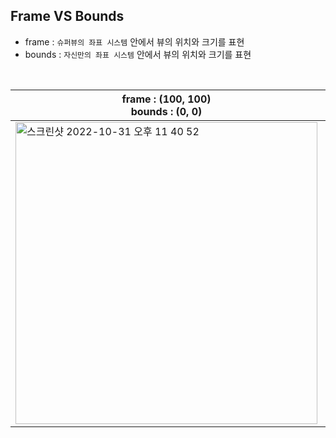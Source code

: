 ## Frame VS Bounds

- frame : `슈퍼뷰의 좌표 시스템` 안에서 뷰의 위치와 크기를 표현
- bounds : `자신만의 좌표 시스템` 안에서 뷰의 위치와 크기를 표현
<br>


|frame : (100, 100)<br>bounds : (0, 0)|frame : (30, 100)<br>bounds : (0, 0)|frame : (100, 100)<br>bounds : (30, 0)|
|-|-|-|
|<img width="483" alt="스크린샷 2022-10-31 오후 11 40 52" src="https://user-images.githubusercontent.com/116897060/199036537-8f7ebe96-4ef6-4a12-a934-ee88d99ec7c4.png">|<img width="483" alt="스크린샷 2022-10-31 오후 11 40 45" src="https://user-images.githubusercontent.com/116897060/199036527-2cd6119d-dc6c-4589-86b0-7bfe1f0888b1.png">|<img width="483" alt="스크린샷 2022-10-31 오후 11 40 34" src="https://user-images.githubusercontent.com/116897060/199036511-d9d2e091-b514-449a-9dfd-475df4564565.png">|
